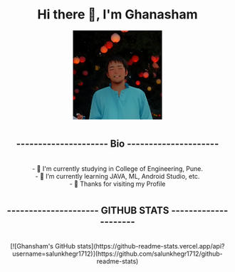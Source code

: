 

 <div id="header" align="center">
 <h1></h1>
  <h1> Hi there 👋, I'm Ghanasham </h1>
 
  <img src="https://github.com/salunkhegr1712/salunkhegr1712/blob/main/ghansham.png" width="200"/>
 <h1></h1><h2>--------------------- Bio ---------------------</h2>
</div>
<br>
 
 <div align="center">
- 🔭 I'm currently studying in College of Engineering, Pune.<br>
- 🌱 I’m currently learning JAVA, ML, Android Studio, etc.<br>
- 💬 Thanks for visiting my Profile <br>

 <h1></h1>
<h2>--------------------- GITHUB STATS ---------------------</h2>
  
 <br>
 [![Ghansham's GitHub stats](https://github-readme-stats.vercel.app/api?username=salunkhegr1712)](https://github.com/salunkhegr1712/github-readme-stats)
</div>

